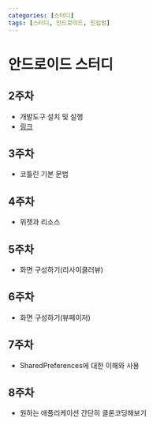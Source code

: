 ```yaml
---
categories: [스터디]
tags: [스터디, 안드로이드, 진입점]
---
```



# 안드로이드 스터디

## 2주차
- 개발도구 설치 및 실행
- [링크](https://greenrain78.github.io/posts/%EC%8A%A4%ED%84%B0%EB%94%94-%EC%95%88%EB%93%9C%EB%A1%9C%EC%9D%B4%EB%93%9C-1/)
## 3주차 
- 코틀린 기본 문법
## 4주차
- 위젯과 리소스
## 5주차 
- 화면 구성하기(리사이클러뷰)
## 6주차 
- 화면 구성하기(뷰페이저)
## 7주차 
- SharedPreferences에 대한 이해와 사용
## 8주차 
- 원하는 애플리케이션 간단히 클론코딩해보기

